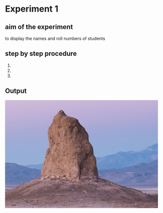 # Experiment 1 

## aim of the experiment
to display the names and roll numbers of students
## step by step procedure
1.
2.
3.
## Output
![this is my output for experiment 1](https://github.com/19wh1a1211/II-IT-A-LAB/blob/master/C%2B%2B%20Lab/Experiment%201/Screenshot%202020-08-03%20at%203.42.28%20PM.jpg)

